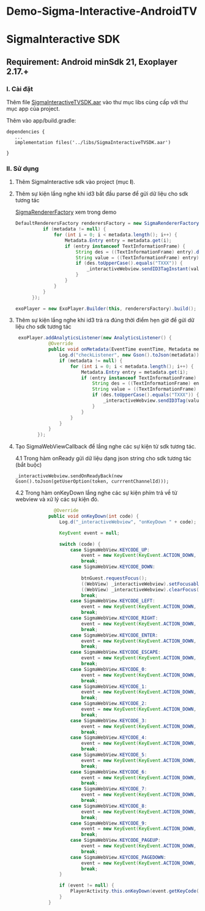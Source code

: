# Demo-Sigma-Interactive-AndroidTV
# SigmaInteractive SDK

## Requirement: Android minSdk 21, Exoplayer 2.17.+

### I. Cài đặt

Thêm file [SigmaInteractiveTVSDK.aar](https://github.com/truongnguyen1804/Demo-Sigma-Interactive-AndroidTV/tree/master/libs) vào thư mục libs cùng cấp với thư mục app của project.

Thêm vào app/build.gradle:

```
dependencies {
   ...
   implementation files('../libs/SigmaInteractiveTVSDK.aar')

}
```

### II. Sử dụng

1. Thêm SigmaInteractive sdk vào project (mục **I**).

2. Thêm sự kiện lắng nghe khi id3 bắt đầu parse để gửi dữ liệu cho sdk tương tác

   [SigmaRendererFactory](https://github.com/phamngochai123/sigma-interactive-sdk-example/blob/mobile-android/app/src/main/java/com/example/sigmainteractive/SigmaRendererFactory.java) xem trong demo

   ```java
   DefaultRenderersFactory renderersFactory = new SigmaRendererFactory(this, metadata -> {
             if (metadata != null) {
                 for (int i = 0; i < metadata.length(); i++) {
                     Metadata.Entry entry = metadata.get(i);
                     if (entry instanceof TextInformationFrame) {
                         String des = ((TextInformationFrame) entry).description;
                         String value = ((TextInformationFrame) entry).value;
                         if (des.toUpperCase().equals("TXXX")) {
                             _interactiveWebview.sendID3TagInstant(value);
                         }
                     }
                 }
             }
         });
   
   exoPlayer = new ExoPlayer.Builder(this, renderersFactory).build();
   
   ```

3. Thêm sự kiện lắng nghe khi id3 trả ra đúng thời điểm hẹn giờ để gửi dữ liệu cho sdk tương tác

   ```java
    exoPlayer.addAnalyticsListener(new AnalyticsListener() {
               @Override
               public void onMetadata(EventTime eventTime, Metadata metadata) {
                   Log.d("checkListener", new Gson().toJson(metadata));
                   if (metadata != null) {
                       for (int i = 0; i < metadata.length(); i++) {
                           Metadata.Entry entry = metadata.get(i);
                           if (entry instanceof TextInformationFrame) {
                               String des = ((TextInformationFrame) entry).description;
                               String value = ((TextInformationFrame) entry).value;
                               if (des.toUpperCase().equals("TXXX")) {
                                   _interactiveWebview.sendID3Tag(value);
                               }
                           }
                       }
                   }
               }
           });
   ```

4. Tạo SigmaWebViewCallback để lắng nghe các sự kiện từ sdk tương tác.

   4.1 Trong hàm onReady gửi dữ liệu dạng json string cho sdk tương tác (bắt buộc)

   ```
   _interactiveWebview.sendOnReadyBack(new Gson().toJson(getUserOption(token, currrentChannelId)));
   ```

   4.2 Trong hàm onKeyDown lắng nghe các sự kiện phím trả về từ webview và xử lý các sự kiện đó.

   ```java
                 @Override
               public void onKeyDown(int code) {
                   Log.d("_interactiveWebview", "onKeyDown " + code);
   
                   KeyEvent event = null;
   
                   switch (code) {
                       case SigmaWebView.KEYCODE_UP:
                           event = new KeyEvent(KeyEvent.ACTION_DOWN, KeyEvent.KEYCODE_DPAD_UP);
                           break;
                       case SigmaWebView.KEYCODE_DOWN:
                       
                           btnGuest.requestFocus();
                           ((WebView) _interactiveWebview).setFocusable(true);
                           ((WebView) _interactiveWebview).clearFocus();
                           break;
                       case SigmaWebView.KEYCODE_LEFT:
                           event = new KeyEvent(KeyEvent.ACTION_DOWN, KeyEvent.KEYCODE_DPAD_LEFT);
                           break;
                       case SigmaWebView.KEYCODE_RIGHT:
                           event = new KeyEvent(KeyEvent.ACTION_DOWN, KeyEvent.KEYCODE_DPAD_RIGHT);
                           break;
                       case SigmaWebView.KEYCODE_ENTER:
                           event = new KeyEvent(KeyEvent.ACTION_DOWN, KeyEvent.KEYCODE_DPAD_CENTER);
                           break;
                       case SigmaWebView.KEYCODE_ESCAPE:
                           event = new KeyEvent(KeyEvent.ACTION_DOWN, KeyEvent.KEYCODE_BACK);
                           break;
                       case SigmaWebView.KEYCODE_0:
                           event = new KeyEvent(KeyEvent.ACTION_DOWN, KeyEvent.KEYCODE_0);
                           break;
                       case SigmaWebView.KEYCODE_1:
                           event = new KeyEvent(KeyEvent.ACTION_DOWN, KeyEvent.KEYCODE_1);
                           break;
                       case SigmaWebView.KEYCODE_2:
                           event = new KeyEvent(KeyEvent.ACTION_DOWN, KeyEvent.KEYCODE_2);
                           break;
                       case SigmaWebView.KEYCODE_3:
                           event = new KeyEvent(KeyEvent.ACTION_DOWN, KeyEvent.KEYCODE_3);
                           break;
                       case SigmaWebView.KEYCODE_4:
                           event = new KeyEvent(KeyEvent.ACTION_DOWN, KeyEvent.KEYCODE_4);
                           break;
                       case SigmaWebView.KEYCODE_5:
                           event = new KeyEvent(KeyEvent.ACTION_DOWN, KeyEvent.KEYCODE_5);
                           break;
                       case SigmaWebView.KEYCODE_6:
                           event = new KeyEvent(KeyEvent.ACTION_DOWN, KeyEvent.KEYCODE_6);
                           break;
                       case SigmaWebView.KEYCODE_7:
                           event = new KeyEvent(KeyEvent.ACTION_DOWN, KeyEvent.KEYCODE_7);
                           break;
                       case SigmaWebView.KEYCODE_8:
                           event = new KeyEvent(KeyEvent.ACTION_DOWN, KeyEvent.KEYCODE_8);
                           break;
                       case SigmaWebView.KEYCODE_9:
                           event = new KeyEvent(KeyEvent.ACTION_DOWN, KeyEvent.KEYCODE_9);
                           break;
                       case SigmaWebView.KEYCODE_PAGEUP:
                           event = new KeyEvent(KeyEvent.ACTION_DOWN, KeyEvent.KEYCODE_PAGE_UP);
                           break;
                       case SigmaWebView.KEYCODE_PAGEDOWN:
                           event = new KeyEvent(KeyEvent.ACTION_DOWN, KeyEvent.KEYCODE_PAGE_DOWN);
                           break;
                   }
   
                   if (event != null) {
                       PlayerActivity.this.onKeyDown(event.getKeyCode(), event);
                   }
               }
   ```

   

#### 



